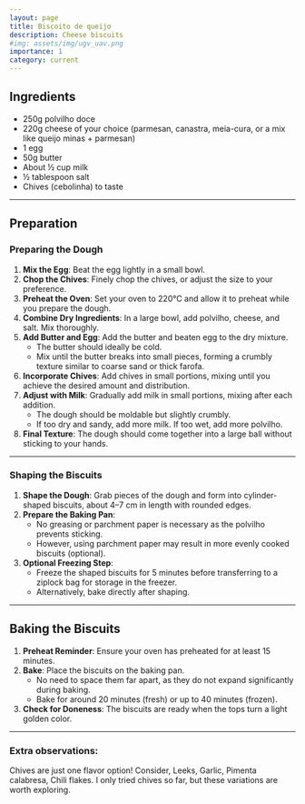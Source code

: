 ```yaml
---
layout: page
title: Biscoito de queijo 
description: Cheese biscuits
#img: assets/img/ugv_uav.png
importance: 1
category: current
---
```

## Ingredients
- 250g polvilho doce  
- 220g cheese of your choice (parmesan, canastra, meia-cura, or a mix like queijo minas + parmesan)  
- 1 egg  
- 50g butter  
- About ½ cup milk  
- ½ tablespoon salt  
- Chives (cebolinha) to taste  

---

## Preparation  

### Preparing the Dough  
1. **Mix the Egg**: Beat the egg lightly in a small bowl.  
2. **Chop the Chives**: Finely chop the chives, or adjust the size to your preference.  
3. **Preheat the Oven**: Set your oven to 220°C and allow it to preheat while you prepare the dough.  
4. **Combine Dry Ingredients**: In a large bowl, add polvilho, cheese, and salt. Mix thoroughly.  
5. **Add Butter and Egg**: Add the butter and beaten egg to the dry mixture.  
   - The butter should ideally be cold.  
   - Mix until the butter breaks into small pieces, forming a crumbly texture similar to coarse sand or thick farofa.  
6. **Incorporate Chives**: Add chives in small portions, mixing until you achieve the desired amount and distribution.  
7. **Adjust with Milk**: Gradually add milk in small portions, mixing after each addition.  
   - The dough should be moldable but slightly crumbly.  
   - If too dry and sandy, add more milk. If too wet, add more polvilho.  
8. **Final Texture**: The dough should come together into a large ball without sticking to your hands.  

---

### Shaping the Biscuits  
1. **Shape the Dough**: Grab pieces of the dough and form into cylinder-shaped biscuits, about 4–7 cm in length with rounded edges.  
2. **Prepare the Baking Pan**:  
   - No greasing or parchment paper is necessary as the polvilho prevents sticking.  
   - However, using parchment paper may result in more evenly cooked biscuits (optional).  
3. **Optional Freezing Step**:  
   - Freeze the shaped biscuits for 5 minutes before transferring to a ziplock bag for storage in the freezer.  
   - Alternatively, bake directly after shaping.  

---

## Baking the Biscuits  
1. **Preheat Reminder**: Ensure your oven has preheated for at least 15 minutes.  
2. **Bake**: Place the biscuits on the baking pan.  
   - No need to space them far apart, as they do not expand significantly during baking.  
   - Bake for around 20 minutes (fresh) or up to 40 minutes (frozen).  
3. **Check for Doneness**: The biscuits are ready when the tops turn a light golden color.  

---

### Extra observations: 
Chives are just one flavor option! Consider, Leeks, Garlic, Pimenta calabresa, Chili flakes. I only tried chives so far, but these variations are worth exploring.